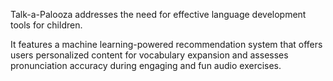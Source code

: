 Talk-a-Palooza addresses the need for effective language development tools for children.

It features a machine learning-powered recommendation system that offers users personalized content
for vocabulary expansion and assesses pronunciation accuracy during engaging and fun audio exercises.
